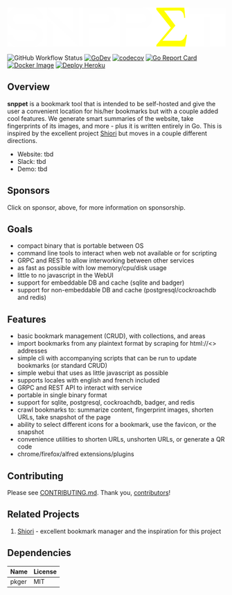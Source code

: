 ![snppet](./assets/logo.svg)

![GitHub Workflow Status](https://github.com/bradstimpson/snppet/workflows/CI/badge.svg)
[![GoDev](https://img.shields.io/badge/go.dev-reference-007d9c?logo=go&logoColor=white&style=flat-square)](https://pkg.go.dev/github.com/bradstimpson/snppet?tab=doc)
[![codecov](https://codecov.io/gh/bradstimpson/snppet/branch/master/graph/badge.svg)](https://codecov.io/gh/bradstimpson/snppet)
[![Go Report Card](https://goreportcard.com/badge/bradstimpson/snppet)](https://goreportcard.com/report/bradstimpson/snppet)
[![Docker Image](https://img.shields.io/static/v1?label=image&message=Docker&color=1488C6&logo=docker)](https://hub.docker.com/r/bradstimpson/snppet)
[![Deploy Heroku](https://img.shields.io/static/v1?label=deploy&message=Heroku&color=430098&logo=heroku)](https://heroku.com/deploy)
## Overview

**snppet** is a bookmark tool that is intended to be self-hosted and give the user a convenient location for his/her bookmarks but with a couple added cool features.  We generate smart summaries of the website, take fingerprints of its images, and more - plus it is written entirely in Go.  This is inspired by the excellent project [Shiori](https://github.com/go-shiori/shiori) but moves in a couple different directions.

- Website: tbd
- Slack: tbd
- Demo: tbd

## Sponsors

Click on sponsor, above, for more information on sponsorship.

## Goals

- compact binary that is portable between OS
- command line tools to interact when web not available or for scripting
- GRPC and REST to allow interworking between other services
- as fast as possible with low memory/cpu/disk usage
- little to no javascript in the WebUI
- support for embeddable DB and cache (sqlite and badger)
- support for non-embeddable DB and cache (postgresql/cockroachdb and redis)

## Features

- basic bookmark management (CRUD), with collections, and areas
- import bookmarks from any plaintext format by scraping for html://<> addresses
- simple cli with accompanying scripts that can be run to update bookmarks (or standard CRUD)
- simple webui that uses as little javascript as possible
- supports locales with english and french included
- GRPC and REST API to interact with service
- portable in single binary format
- support for sqlite, postgresql, cockroachdb, badger, and redis
- crawl bookmarks to: summarize content, fingerprint images, shorten URLs, take snapshot of the page
- ability to select different icons for a bookmark, use the favicon, or the snapshot
- convenience utilities to shorten URLs, unshorten URLs, or generate a QR code
- chrome/firefox/alfred extensions/plugins

## Contributing

Please see [CONTRIBUTING.md](/CONTRIBUTING.md).
Thank you, [contributors](https://github.com/bradstimpson/snppet/graphs/contributors)!

## Related Projects

1. [Shiori](https://github.com/go-shiori/shiori) - excellent bookmark manager and the inspiration for this project

## Dependencies
| Name | License |
|---|---|
|pkger| MIT |
